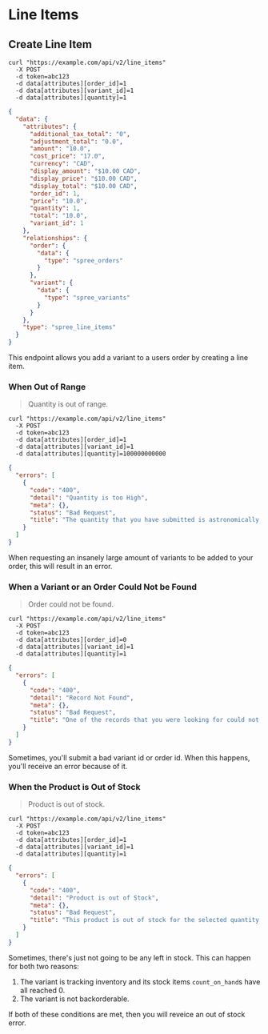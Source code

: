 # Line Items

## Create Line Item

```shell
curl "https://example.com/api/v2/line_items"
  -X POST
  -d token=abc123
  -d data[attributes][order_id]=1
  -d data[attributes][variant_id]=1
  -d data[attributes][quantity]=1
```

```json
{
  "data": {
    "attributes": {
      "additional_tax_total": "0",
      "adjustment_total": "0.0",
      "amount": "10.0",
      "cost_price": "17.0",
      "currency": "CAD",
      "display_amount": "$10.00 CAD",
      "display_price": "$10.00 CAD",
      "display_total": "$10.00 CAD",
      "order_id": 1,
      "price": "10.0",
      "quantity": 1,
      "total": "10.0",
      "variant_id": 1
    },
    "relationships": {
      "order": {
        "data": {
          "type": "spree_orders"
        }
      },
      "variant": {
        "data": {
          "type": "spree_variants"
        }
      }
    },
    "type": "spree_line_items"
  }
}
```

This endpoint allows you add a variant to a users order by creating a line item.

### When Out of Range

> Quantity is out of range.

```shell
curl "https://example.com/api/v2/line_items"
  -X POST
  -d token=abc123
  -d data[attributes][order_id]=1
  -d data[attributes][variant_id]=1
  -d data[attributes][quantity]=100000000000
```

```json
{
  "errors": [
    {
      "code": "400",
      "detail": "Quantity is too High",
      "meta": {},
      "status": "Bad Request",
      "title": "The quantity that you have submitted is astronomically high, please tone it down a bit."
    }
  ]
}
```

When requesting an insanely large amount of variants to be added to your order, this will result in an error.

### When a Variant or an Order Could Not be Found

> Order could not be found.

```shell
curl "https://example.com/api/v2/line_items"
  -X POST
  -d token=abc123
  -d data[attributes][order_id]=0
  -d data[attributes][variant_id]=1
  -d data[attributes][quantity]=1
```

```json
{
  "errors": [
    {
      "code": "400",
      "detail": "Record Not Found",
      "meta": {},
      "status": "Bad Request",
      "title": "One of the records that you were looking for could not be found. Please check to see if the record exists or if you're permitted to read it"
    }
  ]
}
```

Sometimes, you'll submit a bad variant id or order id.
When this happens, you'll receive an error because of it.

### When the Product is Out of Stock

> Product is out of stock.

```shell
curl "https://example.com/api/v2/line_items"
  -X POST
  -d token=abc123
  -d data[attributes][order_id]=1
  -d data[attributes][variant_id]=1
  -d data[attributes][quantity]=1
```

```json
{
  "errors": [
    {
      "code": "400",
      "detail": "Product is out of Stock",
      "meta": {},
      "status": "Bad Request",
      "title": "This product is out of stock for the selected quantity."
    }
  ]
}
```

Sometimes, there's just not going to be any left in stock.
This can happen for both two reasons:

1. The variant is tracking inventory and its stock items `count_on_hand`s have all reached 0.
2. The variant is not backorderable.

If both of these conditions are met, then you will reveice an out of stock error.
